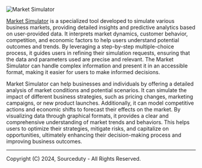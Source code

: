 ![Market Simulator](https://github.com/sourceduty/Market_Simulator/assets/123030236/344658ac-3420-4982-ba06-b79a6477dde4)

[Market Simulator](https://chatgpt.com/g/g-uX5Aupr1a-market-simulator) is a specialized tool developed to simulate various business markets, providing detailed insights and predictive analytics based on user-provided data. It interprets market dynamics, customer behavior, competition, and economic factors to help users understand potential outcomes and trends. By leveraging a step-by-step multiple-choice process, it guides users in refining their simulation requests, ensuring that the data and parameters used are precise and relevant. The Market Simulator can handle complex information and present it in an accessible format, making it easier for users to make informed decisions.

Market Simulator can help businesses and individuals by offering a detailed analysis of market conditions and potential scenarios. It can simulate the impact of different business strategies, such as pricing changes, marketing campaigns, or new product launches. Additionally, it can model competitive actions and economic shifts to forecast their effects on the market. By visualizing data through graphical formats, it provides a clear and comprehensive understanding of market trends and behaviors. This helps users to optimize their strategies, mitigate risks, and capitalize on opportunities, ultimately enhancing their decision-making process and improving business outcomes.

***
Copyright (C) 2024, Sourceduty - All Rights Reserved.
